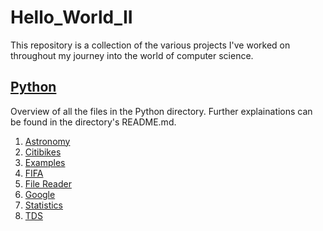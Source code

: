 # Hello_World_II

This repository is a collection of the various projects I've worked on throughout my journey into the world of computer science.

## [Python](Python)
Overview of all the files in the Python directory. Further explainations can be found in the directory's README.md.

1. [Astronomy](Python/Astronomy)
2. [Citibikes](Python/Citibikes)
3. [Examples](Python/Examples)
4. [FIFA](Python/FIFA)
5. [File Reader](Python/FileReader)
6. [Google](Python/Google)
7. [Statistics](Python/Statistics)
8. [TDS](Python/TDS)
